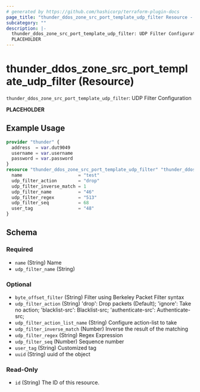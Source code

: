 ```yaml
---
# generated by https://github.com/hashicorp/terraform-plugin-docs
page_title: "thunder_ddos_zone_src_port_template_udp_filter Resource - terraform-provider-thunder"
subcategory: ""
description: |-
  thunder_ddos_zone_src_port_template_udp_filter: UDP Filter Configuration
  PLACEHOLDER
---
```


# thunder_ddos_zone_src_port_template_udp_filter (Resource)

`thunder_ddos_zone_src_port_template_udp_filter`: UDP Filter Configuration

__PLACEHOLDER__

## Example Usage

```terraform
provider "thunder" {
  address  = var.dut9049
  username = var.username
  password = var.password
}
resource "thunder_ddos_zone_src_port_template_udp_filter" "thunder_ddos_zone_src_port_template_udp_filter" {
  name                     = "test"
  udp_filter_action        = "drop"
  udp_filter_inverse_match = 1
  udp_filter_name          = "46"
  udp_filter_regex         = "513"
  udp_filter_seq           = 68
  user_tag                 = "48"
}
```

<!-- schema generated by tfplugindocs -->
## Schema

### Required

- `name` (String) Name
- `udp_filter_name` (String)

### Optional

- `byte_offset_filter` (String) Filter using Berkeley Packet Filter syntax
- `udp_filter_action` (String) 'drop': Drop packets (Default); 'ignore': Take no action; 'blacklist-src': Blacklist-src; 'authenticate-src': Authenticate-src;
- `udp_filter_action_list_name` (String) Configure action-list to take
- `udp_filter_inverse_match` (Number) Inverse the result of the matching
- `udp_filter_regex` (String) Regex Expression
- `udp_filter_seq` (Number) Sequence number
- `user_tag` (String) Customized tag
- `uuid` (String) uuid of the object

### Read-Only

- `id` (String) The ID of this resource.


